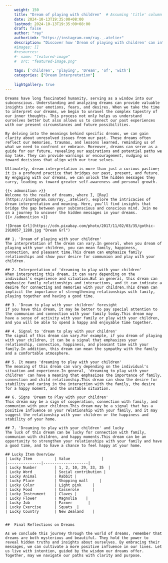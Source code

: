 ```yaml
---
    weight: 150
    title: "Dream of playing with children"  # Assuming 'title' column exists
    date: 2024-10-13T19:35:00+08:00
    lastmod: 2024-10-13T19:35:00+08:00
    draft: false
    author: "ray"
    authorLink: "https://instagram.com/ray._.atelier"
    description: "Discover how 'Dream of playing with children' can interpret your future and uncover its significant meanings in your life."
    #images: []
    #resources:
    #- name: "featured-image"
    #  src: "featured-image.png"
    
    tags: ['children', 'playing', 'Dream', 'of', 'with']
    categories: ["Dream Interpretation"]
    
    lightgallery: true
---
```

    
    Dreams have long fascinated humanity, serving as a window into our subconscious. Understanding and analyzing dreams can provide valuable insights into our emotions, fears, and desires. When we take the time to interpret our dreams, we begin to unravel the complex tapestry of our inner thoughts. This process not only helps us understand ourselves better but also allows us to connect our past experiences with our present circumstances and future possibilities.
    
    By delving into the meanings behind specific dreams, we can gain clarity about unresolved issues from our past. These dreams often reflect our memories, traumas, and lessons learned, reminding us of what we need to confront or embrace. Moreover, dreams can serve as a guide for our future, revealing our aspirations and potential paths we may take. They can provide warnings or encouragement, nudging us toward decisions that align with our true selves.
    
    Ultimately, dream interpretation is more than just a curious pastime; it is a profound practice that bridges our past, present, and future. By engaging with our dreams, we can unlock the hidden messages they carry, leading us toward greater self-awareness and personal growth.
    
    {{< admonition >}}
    Welcome to the realm of dreams, where I, [Ray](https://instagram.com/ray._.atelier), explore the intricacies of dream interpretation and meaning. Here, you’ll find insights that bridge the gap between your subconscious and conscious mind. Join me on a journey to uncover the hidden messages in your dreams.
    {{< /admonition >}}
    
    ![Dream Grl](https://cdn.pixabay.com/photo/2017/11/02/03/35/gothic-2910057_1280.jpg "Dream Grl")
    
    ## 1. 'Dream of playing with your children'
    The interpretation of the dream can vary.In general, when you dream of playing with your children, you can mean family, happiness, connection, and pleasant time.This dream can emphasize family relationships and show your desire for communion and play with your children.
    
    ## 2. Interpretation of 'dreaming to play with your children'
    When interpreting this dream, it can vary depending on the individual's experience and situation.But in general, this dream can emphasize family relationships and interactions, and it can indicate a desire for connecting and memories with your children.This dream can implicit the importance of strengthening relationships with family, playing together and having a good time.
    
    ## 3. 'Dream to play with your children' foresight
    If you have this dream, it may be better to pay special attention to the communion and connection with your family today.This dream may have a sense of activity with your family or play with your children, and you will be able to spend a happy and enjoyable time together.
    
    ## 4. Signal to 'dream to play with your children'
    The signal of this dream can vary.For example, if you dream of playing with your children, it can be a signal that emphasizes your relationship, connection, happiness, and pleasant time with your family.In addition, this dream can mean the sympathy with the family and a comfortable atmosphere.
    
    ## 5. It means 'dreaming to play with your children'
    The meaning of this dream can vary depending on the individual's situation and experience.In general, 'dreaming to play with your children' can have a meaning that emphasizes the importance of family, connection and child relationship.This dream can show the desire for stability and caring in the interaction with the family, the desire for a happy moment, and the unstable situation.
    
    ## 6. Signs 'Dream to Play with your children'
    This dream may be a sign of cooperation, connection with family, and communion with your children.This dream may be a signal that has a positive influence on your relationship with your family, and it may suggest the relationship with your children or the happiness and stability of your home.
    
    ## 7. 'Dreaming to play with your children' and lucky
    The luck of this dream can be lucky for connection with family, communion with children, and happy moments.This dream can be an opportunity to strengthen your relationships with your family and have a good time, and to have a chance to feel happy at your home.
    
    ## Lucky Item Overview
    | Lucky Item          | Value              |
    |---------------|--------------------|
    | Lucky Number        | 1, 2, 10, 29, 33, 35  |
    | Lucky Word          | Social contribution |
    | Lucky Animal        | Rabbit |
    | Lucky Place         | Shopping mall     |
    | Lucky Color         | Light pink     |
    | Lucky Food          | Casserole      |
    | Lucky Instrument    | Claves |
    | Lucky Flower        | Magnolia    |
    | Lucky Job           | Farmer       |
    | Lucky Exercise      | Squats  |
    | Lucky Country       | New Zealand    |
    
    
    ##  Final Reflections on Dreams
    
    As we conclude this journey through the world of dreams, remember that dreams are both mysterious and beautiful. They hold the power to reveal hidden truths and insights about ourselves. By embracing their messages, we can cultivate a more positive influence in our lives. Let us live with intention, guided by the wisdom our dreams offer. Together, may we navigate our paths with clarity and purpose.
    
